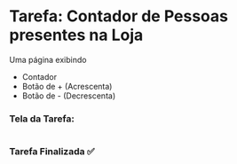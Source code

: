 # Tarefa: Contador de Pessoas presentes na Loja

Uma página exibindo
  - Contador
  - Botão de + (Acrescenta)
  - Botão de - (Decrescenta)

<h3>Tela da Tarefa:</h3>

#
<h3>Tarefa Finalizada ✅</h3>
